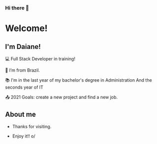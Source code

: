 ### Hi there 👋

<!--
**DaianeFeliciano/DaianeFeliciano** is a ✨ _special_ ✨ repository because its `README.md` (this file) appears on your GitHub profile.

Here are some ideas to get you started:

- 🔭 I’m currently working on ...
- 🌱 I’m currently learning ...
- 👯 I’m looking to collaborate on ...
- 🤔 I’m looking for help with ...
- 💬 Ask me about ...
- 📫 How to reach me: ...
- 😄 Pronouns: ...
- ⚡ Fun fact: ...
-->
# Welcome!

 

## I'm Daiane!

 

:computer: Full Stack Developer in training!

:house_with_garden: I’m from Brazil.

:books: I'm in the last year of my bachelor's degree in Administration
        And the seconds year of IT

:outbox_tray: 2021 Goals: create a new project and find a new job.

 

## About me
<!--
[![Github Badge](https://img.shields.io/badge/-Github-000?style=flat-square&logo=Github&logoColor=white&link=https://github.com/DaianeFeliciano)](https://github.com/DaianeFeliciano)

[![Linkedin Badge](https://img.shields.io/badge/-LinkedIn-blue?style=flat-square&logo=Linkedin&logoColor=white&link= LINK_LINKEDIN)]( https://www.linkedin.com/in/daiane-santana-268a93208/)
-->


- Thanks for visiting.

- Enjoy it!! o/
